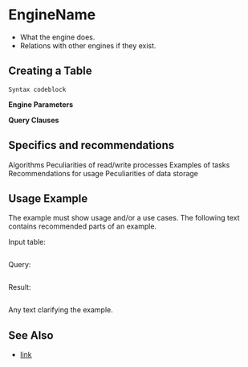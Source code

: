 # EngineName

- What the engine does.
- Relations with other engines if they exist.

## Creating a Table

```
Syntax codeblock
```

**Engine Parameters**

**Query Clauses**


## Specifics and recommendations
Algorithms
Peculiarities of read/write processes
Examples of tasks
Recommendations for usage
Peculiarities of data storage

## Usage Example

The example must show usage and/or a use cases. The following text contains recommended parts of an example.

Input table:

```text
```

Query:

```sql
```

Result:

```text
```

Any text clarifying the example.

## See Also

- [link](#)

